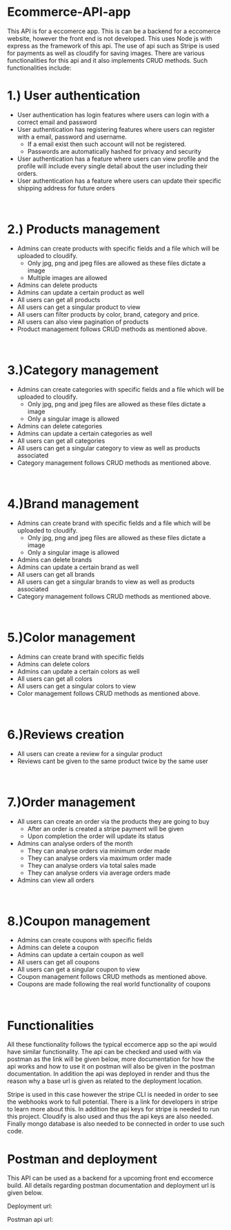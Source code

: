 # Ecommerce-API-app
This API is for a eccomerce app. This is can be a backend for a eccomerce website, however the front end is not developed. This uses Node js with express as the framework of this api. The use of api such as Stripe is used for payments as well as cloudify for saving images. There are various functionalities for this api and it also implements CRUD methods. Such functionalities include:

# 1.) User authentication
* User authentication has login features where users can login with a correct email and password<br />
* User authentication has registering features where users can register with a email, password and username.
  * If a email exist then such account will not be registered.
  * Passwords are automatically hashed for privacy and security
* User authentication has a feature where users can view profile and the profile will include every single detail about the user including their orders.
* User authentication has a feature where users can update their specific shipping address for future orders
<br />

# 2.) Products management
* Admins can create products with specific fields and a file which will be uploaded to cloudify.
  * Only jpg, png and jpeg files are allowed as these files dictate a image
  * Multiple images are allowed
* Admins can delete products
* Admins can update a certain product as well
* All users can get all products
* All users can get a singular product to view
* All users can filter products by color, brand, category and price.
* All users can also view pagination of products
* Product management follows CRUD methods as mentioned above.
<br />

# 3.)Category management
* Admins can create categories with specific fields and a file which will be uploaded to cloudify.
  * Only jpg, png and jpeg files are allowed as these files dictate a image
  * Only a singular image is allowed
* Admins can delete categories
* Admins can update a certain categories as well
* All users can get all categories
* All users can get a singular category to view as well as products associated 
* Category management follows CRUD methods as mentioned above.
<br />

# 4.)Brand management
* Admins can create brand with specific fields and a file which will be uploaded to cloudify.
  * Only jpg, png and jpeg files are allowed as these files dictate a image
  * Only a singular image is allowed
* Admins can delete brands
* Admins can update a certain brand as well
* All users can get all brands
* All users can get a singular brands to view as well as products associated 
* Category management follows CRUD methods as mentioned above.
<br />

# 5.)Color management
* Admins can create brand with specific fields
* Admins can delete colors
* Admins can update a certain colors as well
* All users can get all colors
* All users can get a singular colors to view 
* Color management follows CRUD methods as mentioned above.
<br />

# 6.)Reviews creation
* All users can create a review for a singular product
* Reviews cant be given to the same product twice by the same user
<br />

# 7.)Order management
* All users can create an order via the products they are going to buy
  * After an order is created a stripe payment will be given
  * Upon completion the order will update its status
* Admins can analyse orders of the month
  * They can analyse orders via minimum order made
  * They can analyse orders via maximum order made
  * They can analyse orders via total sales made
  * They can analyse orders via average orders made
* Admins can view all orders
<br />

# 8.)Coupon management
* Admins can create coupons with specific fields
* Admins can delete a coupon
* Admins can update a certain coupon as well
* All users can get all coupons
* All users can get a singular coupon to view
* Coupon management follows CRUD methods as mentioned above.
* Coupons are made following the real world functionality of coupons
<br />

# Functionalities

All these functionality follows the typical eccomerce app so the api would have similar functionality. The api can be checked and used with via postman as the link will be given below, more documentation for how the api works and how to use it on postman will also be given in the postman documentation. In addition the api was deployed in render and thus the reason why a base url is given as related to the deployment location. <br />

Stripe is used in this case however the stripe CLI is needed in order to see the webhooks work to full potential. There is a link for developers in stripe to learn more about this. In addition the api keys for stripe is needed to run this project. Cloudify is also used and thus the api keys are also needed. Finally mongo database is also needed to be connected in order to use such code. <br />

# Postman and deployment

This API can be used as a backend for a upcoming front end eccomerce build. All details regarding postman documentation and deployment url is given below.<br />

Deployment url:<br />

Postman api url:<br />

